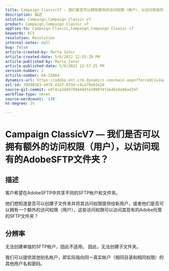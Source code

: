 ```yaml
---
title: Campaign ClassicV7 — 我们是否可以拥有额外的访问权限（用户），以访问现有的AdobeSFTP文件夹？
description: 描述
solution: Campaign,Campaign Classic v7
product: Campaign,Campaign Classic v7
applies-to: Campaign Classic,Campaign,Campaign Classic v7
keywords: KCS
resolution: Resolution
internal-notes: null
bug: false
article-created-by: Marta Zator
article-created-date: 5/6/2022 12:55:29 PM
article-published-by: Marta Zator
article-published-date: 5/6/2022 12:57:25 PM
version-number: 2
article-number: KA-15084
dynamics-url: https://adobe-ent.crm.dynamics.com/main.aspx?forceUCI=1&pagetype=entityrecord&etn=knowledgearticle&id=7c7db8ca-3bcd-ec11-a7b5-6045bd00dbbc
exl-id: 39d98303-a978-41d7-833d-c4ca79a62e2d
source-git-commit: e8f4ca2dd578944d4fe399074fab461de88ad247
workflow-type: tm+mt
source-wordcount: '138'
ht-degree: 2%

---
```


# Campaign ClassicV7 — 我们是否可以拥有额外的访问权限（用户），以访问现有的AdobeSFTP文件夹？

## 描述


客户希望在AdobeSFTP中共享不同的SFTP帐户和文件夹。

他们想知道是否可以创建子文件夹并将其访问权限提供给新用户，或者他们是否可以拥有一个额外的访问权限（用户），这些访问权限可以访问其现有的Adobe托管的SFTP文件夹？


## 分辨率


无法创建单独的SFTP帐户，因此不适用。 因此，无法创建子文件夹。

我们可以提供其他别名帐户，即实际指向同一真实帐户（相同目录和相同权限）的其他用户名和密码。

